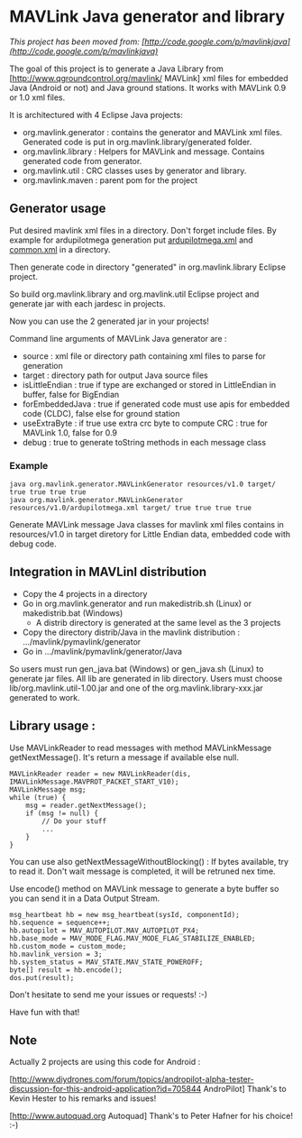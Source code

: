 # MAVLink Java generator and library

*This project has been moved from: [http://code.google.com/p/mavlinkjava](http://code.google.com/p/mavlinkjava)*

The goal of this project is to generate a Java Library from [http://www.qgroundcontrol.org/mavlink/ MAVLink] xml files for embedded Java (Android or not) and Java ground stations.
It works with MAVLink 0.9 or 1.0 xml files.

It is architectured with 4 Eclipse Java projects:
- org.mavlink.generator : contains the generator and MAVLink xml files. Generated code is put in org.mavlink.library/generated folder.
- org.mavlink.library : Helpers for MAVLink and message. Contains generated code from generator.
- org.mavlink.util : CRC classes uses by generator and library.
- org.mavlink.maven : parent pom for the project

## Generator usage
Put desired mavlink xml files in a directory. Don't forget include files.
By example for ardupilotmega generation put [ardupilotmega.xml](https://raw.githubusercontent.com/mavlink/mavlink/master/message_definitions/v1.0/ardupilotmega.xml) and [common.xml](https://github.com/mavlink/mavlink/blob/master/message_definitions/v1.0/common.xml) in a directory.

Then generate code in directory "generated" in org.mavlink.library Eclipse project.

So build org.mavlink.library and org.mavlink.util Eclipse project and generate jar with each jardesc in projects.

Now you can use the 2 generated jar in your projects!

Command line arguments of MAVLink Java generator are :
  * source : xml file or directory path containing xml files to parse for generation
  * target : directory path for output Java source files
  * isLittleEndian : true if type are exchanged or stored in LittleEndian in buffer, false for BigEndian
  * forEmbeddedJava : true if generated code must use apis for embedded code (CLDC), false else for ground station
  * useExtraByte : if true use extra crc byte to compute CRC : true for MAVLink 1.0, false for 0.9
  * debug : true to generate toString methods in each message class
    
### Example
```
java org.mavlink.generator.MAVLinkGenerator resources/v1.0 target/ true true true true
java org.mavlink.generator.MAVLinkGenerator resources/v1.0/ardupilotmega.xml target/ true true true true
```

Generate MAVLink message Java classes for mavlink xml files contains in resources/v1.0 in target diretory for Little Endian data, embedded code with debug code.

## Integration in MAVLinl distribution

- Copy the 4 projects in a directory
- Go in org.mavlink.generator and run makedistrib.sh (Linux) or makedistrib.bat (Windows)
  - A distrib directory is generated at the same level as the 3 projects
- Copy the directory distrib/Java in the mavlink distribution : .../mavlink/pymavlink/generator
- Go in .../mavlink/pymavlink/generator/Java

So users must run gen_java.bat (Windows) or gen_java.sh (Linux) to generate jar files.
All lib are generated in lib directory.
Users must choose lib/org.mavlink.util-1.00.jar and one of the org.mavlink.library-xxx.jar generated to work.

## Library usage :
Use MAVLinkReader to read messages with method MAVLinkMessage getNextMessage(). It's return a message if available else null.
```
MAVLinkReader reader = new MAVLinkReader(dis, IMAVLinkMessage.MAVPROT_PACKET_START_V10);
MAVLinkMessage msg;
while (true) {
    msg = reader.getNextMessage();
    if (msg != null) {
        // Do your stuff
        ...
    }
}
```

You can use also getNextMessageWithoutBlocking() : If bytes available, try to read it. Don't wait message is completed, it will be retruned nex time.

Use encode() method on MAVLink message to generate a byte buffer so you can send it in a Data Output Stream.
```
msg_heartbeat hb = new msg_heartbeat(sysId, componentId);
hb.sequence = sequence++;
hb.autopilot = MAV_AUTOPILOT.MAV_AUTOPILOT_PX4;
hb.base_mode = MAV_MODE_FLAG.MAV_MODE_FLAG_STABILIZE_ENABLED;
hb.custom_mode = custom_mode;
hb.mavlink_version = 3;
hb.system_status = MAV_STATE.MAV_STATE_POWEROFF;
byte[] result = hb.encode();
dos.put(result);
```

Don't hesitate to send me your issues or requests! :-)

Have fun with that!

## Note
Actually 2 projects are using this code for Android :

[http://www.diydrones.com/forum/topics/andropilot-alpha-tester-discussion-for-this-android-application?id=705844 AndroPilot] 
Thank's to Kevin Hester to his remarks and issues!

[http://www.autoquad.org Autoquad]
Thank's to Peter Hafner for his choice! :-)
